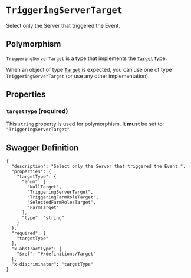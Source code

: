# `TriggeringServerTarget` #

Select only the Server that triggered the Event.

## Polymorphism ##

`TriggeringServerTarget` is a type that implements the [`Target`](./../definitions/Target.mkd) type.

When an object of type [`Target`](./../definitions/Target.mkd) is expected, you can use one of type `TriggeringServerTarget`
(or use any other implementation).




## Properties ##

### `targetType` (required) ###




This `string` property is used for polymorphism. It **must** be set to: `"TriggeringServerTarget"`





## Swagger Definition ##

    {
      "description": "Select only the Server that triggered the Event.", 
      "properties": {
        "targetType": {
          "enum": [
            "NullTarget", 
            "TriggeringServerTarget", 
            "TriggeringFarmRoleTarget", 
            "SelectedFarmRolesTarget", 
            "FarmTarget"
          ], 
          "type": "string"
        }
      }, 
      "required": [
        "targetType"
      ], 
      "x-abstractType": {
        "$ref": "#/definitions/Target"
      }, 
      "x-discriminator": "targetType"
    }

